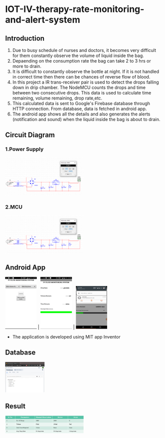 # IOT-IV-therapy-rate-monitoring-and-alert-system
## Introduction
1.  Due to busy schedule of nurses and doctors, it becomes very difficult for them  constantly observe the volume of liquid inside the bag.
2. Depaending on the consumption rate the bag can take 2 to 3 hrs or more to drain.
3.  It is difficult to constantly observe the bottle at night. If it is not handled in correct time then there can be chances of reverse flow of blood.
4.  In this project a IR trans-receiver pair is used to detect the drops falling down in drip chamber. The NodeMCU counts the drops and time between two consecutive drops. This data is used to calculate time remaining, volume remaining, drop rate,etc. 
5. This calculated data is sent to Google's Firebase database through HTTP connection. From database, data is fetched in android app.
6. The android app shows all the details and also generates the alerts (notification and sound) when the liquid inside the bag is about to drain.
## Circuit Diagram

### 1.Power Supply
<img src="images/IOT_circuit_1.png" width="50%"><img>

### 2.MCU
<img src="images/IOT_circuit_1.png" width="50%"><img>

## Android App 
<img src="images/app_img_1.png" width="20%"><img> | <img src="images/app_img_2.png" width="20%"><img> | <img src="images/alert_img.png" width="20%"><img>

* The application is developed using MIT app Inventor

## Database
<img src="images/database_img.png" width="25%"><img>

## Result
<img src="images/result_img.png" width="50%"><img>
